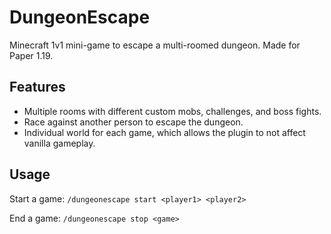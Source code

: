 # DungeonEscape

Minecraft 1v1 mini-game to escape a multi-roomed dungeon. Made for Paper 1.19.

## Features

- Multiple rooms with different custom mobs, challenges, and boss fights.
- Race against another person to escape the dungeon.
- Individual world for each game, which allows the plugin to not affect vanilla gameplay.

## Usage

Start a game: `/dungeonescape start <player1> <player2>`

End a game: `/dungeonescape stop <game>`